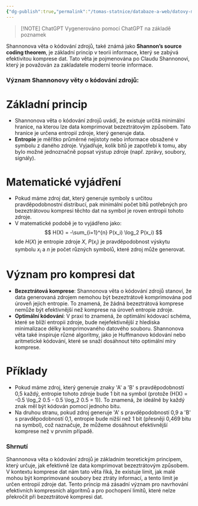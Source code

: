 ```yaml
---
{"dg-publish":true,"permalink":"/tomas-statnice/databaze-a-web/datovy-management/zaklady-sifrovani-a-komprese-dat/shannonova-veta/","tags":["tomas","datovy_management","databaze_a_web"],"noteIcon":""}
---
```


> [!NOTE] ChatGPT
> Vygenerováno pomocí ChatGPT na základě poznamek

Shannonova věta o kódování zdrojů, také známá jako **Shannon’s source coding theorem**, je základní princip v teorii informace, který se zabývá efektivitou komprese dat. Tato věta je pojmenována po Claudu Shannonovi, který je považován za zakladatele moderní teorie informace.

### Význam Shannonovy věty o kódování zdrojů:

# Základní princip
   - Shannonova věta o kódování zdrojů uvádí, že existuje určitá minimální hranice, na kterou lze data komprimovat bezeztrátovým způsobem. Tato hranice je určena entropií zdroje, který generuje data.
   - **Entropie** je měřítko průměrné nejistoty nebo informace obsažené v symbolu z daného zdroje. Vyjadřuje, kolik bitů je zapotřebí k tomu, aby bylo možné jednoznačně popsat výstup zdroje (např. zprávy, soubory, signály).

# Matematické vyjádření
   - Pokud máme zdroj dat, který generuje symboly s určitou pravděpodobnostní distribucí, pak minimální počet bitů potřebných pro bezeztrátovou kompresi těchto dat na symbol je roven entropii tohoto zdroje.
   - V matematické podobě je to vyjádřeno jako:
     $$
     H(X) = -\sum_{i=1}^{n} P(x_i) \log_2 P(x_i)
     $$
     kde $H(X)$ je entropie zdroje $X$, $P(x_i)$ je pravděpodobnost výskytu symbolu $x_i$ a $n$ je počet různých symbolů, které zdroj může generovat.

# Význam pro kompresi dat
   - **Bezeztrátová komprese**: Shannonova věta o kódování zdrojů stanoví, že data generovaná zdrojem nemohou být bezeztrátově komprimována pod úroveň jejich entropie. To znamená, že žádná bezeztrátová komprese nemůže být efektivnější než komprese na úroveň entropie zdroje.
   - **Optimální kódování**: V praxi to znamená, že optimální kódovací schéma, které se blíží entropii zdroje, bude nejefektivnější z hlediska minimalizace délky komprimovaného datového souboru. Shannonova věta také inspiruje různé algoritmy, jako je Huffmanovo kódování nebo aritmetické kódování, které se snaží dosáhnout této optimální míry komprese.

# Příklady
   - Pokud máme zdroj, který generuje znaky 'A' a 'B' s pravděpodobností 0,5 každý, entropie tohoto zdroje bude 1 bit na symbol (protože \(H(X) = -0.5 \log_2 0.5 - 0.5 \log_2 0.5 = 1\)). To znamená, že ideálně by každý znak měl být kódován pomocí jednoho bitu.
   - Na druhou stranu, pokud zdroj generuje 'A' s pravděpodobností 0,9 a 'B' s pravděpodobností 0,1, entropie bude nižší než 1 bit (přesněji 0,469 bitu na symbol), což naznačuje, že můžeme dosáhnout efektivnější komprese než v prvním případě.

### Shrnutí
Shannonova věta o kódování zdrojů je základním teoretickým principem, který určuje, jak efektivně lze data komprimovat bezeztrátovým způsobem. V kontextu komprese dat nám tato věta říká, že existuje limit, jak malé mohou být komprimované soubory bez ztráty informací, a tento limit je určen entropií zdroje dat. Tento princip má zásadní význam pro navrhování efektivních kompresních algoritmů a pro pochopení limitů, které nelze překročit při bezeztrátové kompresi dat.
